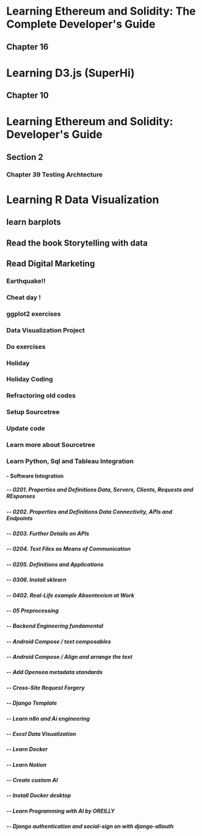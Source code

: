 # Learning Ethereum and Solidity: The Complete Developer's Guide
## Chapter 16

# Learning D3.js (SuperHi) 
## Chapter 10

# Learning Ethereum and Solidity: Developer's Guide
## Section 2
### Chapter 39 Testing Archtecture 

# Learning R Data Visualization
## learn barplots

## Read the book Storytelling with data
## Read Digital Marketing

### Earthquake!!
### Cheat day !

### ggplot2 exercises
### Data Visualization Project
### Do exercises

### Holiday
### Holiday Coding

### Refractoring old codes
### Setup Sourcetree
### Update code
### Learn more about Sourcetree

### Learn Python, Sql and Tableau Integration
#### - Software Integration
#####  -- 0201. Properties and Definitions Data, Servers, Clients, Requests and REsponses
#####  -- 0202. Properties and Definitions Data Connectivity, APIs and Endpoints
#####  -- 0203. Further Details on APIs
#####  -- 0204. Text Files as Means of Communication
#####  -- 0205. Definitions and Applications
#####  -- 0306. Install sklearn
#####  -- 0402. Real-Life example Absenteeism at Work
#####  -- 05 Preprocessing
#####  -- Backend Engineering fundamental
#####  -- Android Compose / text composables
#####  -- Android Compose / Align and arrange the text
#####  -- Add Opensea metadata standards
#####  -- Cross-Site Request Forgery
#####  -- Django Template
#####  -- Learn n8n and Ai engineering
#####  -- Excel Data Visualization
#####  -- Learn Docker
#####  -- Learn Notion
#####  -- Create custom AI
#####  -- Install Docker desktop
#####  -- Learn Programming with AI by OREILLY
#####  -- Django authentication and social-sign on with django-allauth
